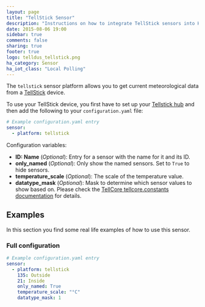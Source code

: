 ```yaml
---
layout: page
title: "TellStick Sensor"
description: "Instructions on how to integrate TellStick sensors into Home Assistant."
date: 2015-08-06 19:00
sidebar: true
comments: false
sharing: true
footer: true
logo: telldus_tellstick.png
ha_category: Sensor
ha_iot_class: "Local Polling"
---
```



The `tellstick` sensor platform allows you to get current meteorological data from a [TellStick](http://www.telldus.se/products/tellstick) device.


To use your TellStick device, you first have to set up your [Tellstick hub](/components/tellstick/) and then add the following to your `configuration.yaml` file:

```yaml
# Example configuration.yaml entry
sensor:
  - platform: tellstick
```

Configuration variables:

- **ID: Name** (*Optional*): Entry for a sensor with the name for it and its ID.
- **only_named** (*Optional*): Only show the named sensors. Set to `True` to hide sensors.
- **temperature_scale** (*Optional*): The scale of the temperature value.
- **datatype_mask** (*Optional*): Mask to determine which sensor values to show based on. Please check the [TellCore tellcore.constants documentation](https://tellcore-py.readthedocs.org/en/v1.1.2/constants.html#module-tellcore.constants) for details.

## Examples

In this section you find some real life examples of how to use this sensor.

### Full configuration

```yaml
# Example configuration.yaml entry
sensor:
  - platform: tellstick
    135: Outside
    21: Inside
    only_named: True
    temperature_scale: "°C"
    datatype_mask: 1
```
